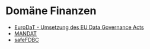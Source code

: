 
# Domäne Finanzen
- [EuroDaT - Umsetzung des EU Data Governance Acts](<EuroDaT - Umsetzung des EU Data Governance Acts>)
- [MANDAT](MANDAT/)
- [safeFDBC](<safeFDBC - KI-getriebene Datentreuhänder im Finanzsektor>)